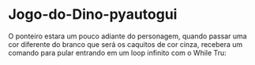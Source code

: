 # Jogo-do-Dino-pyautogui

O ponteiro estara um pouco adiante do personagem, quando passar uma cor diferente do branco que será os caquitos de cor cinza, recebera um comando para pular entrando em um loop infinito com o While Tru:
